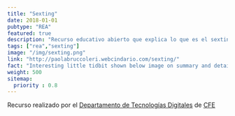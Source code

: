 ```yaml
---
title: "Sexting"
date: 2018-01-01
pubtype: "REA"
featured: true
description: "Recurso educativo abierto que explica lo que es el sexting"
tags: ["rea","sexting"]
image: "/img/sexting.png"
link: "http://paolabruccoleri.webcindario.com/sexting/"
fact: "Interesting little tidbit shown below image on summary and detail page"
weight: 500
sitemap:
  priority : 0.8
---
```

Recurso realizado por el [Departamento de Tecnologías Digitales](http://tecnologiadigital.cfe.edu.uy/) de [CFE](http://cfe.edu.uy/)

